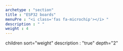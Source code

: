 ```yaml
---
archetype : "section"
title : "ESP32 boards"
menuPre : "<i class='fas fa-microchip'></i> "
description : " "
weight : 4
---
```

children sort="weight" description : "true" depth="2"
